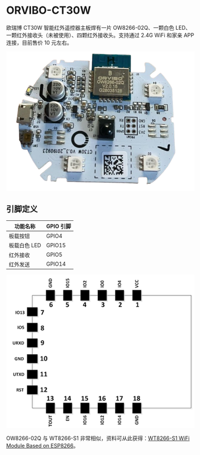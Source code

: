 # ORVIBO-CT30W

欧瑞博 CT30W 智能红外遥控器主板焊有一片 OW8266-02Q、一颗白色 LED、一颗红外接收头（未被使用）、四颗红外接收头。支持通过 2.4G WiFi 和家亲 APP 连接，目前售价 10 元左右。

![board](.assets/board.png)

## 引脚定义

| 功能名称     | GPIO 引脚 |
|-------------|-----------|
| 板载按钮     | GPIO4     |
| 板载白色 LED | GPIO15    |
| 红外接收     | GPIO5     |
| 红外发送     | GPIO14    |

![pinout](.assets/pinout.png)


OW8266-02Q 与 WT8266-S1 非常相似，资料可从此获得：[WT8266-S1 WiFi Module Based on ESP8266](https://core-electronics.com.au/wt8266-s1-wifi-module-based-on-esp8266.html)。
